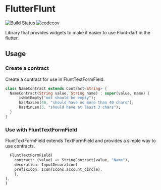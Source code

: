 # FlutterFlunt

[![Build Status](https://travis-ci.org/PedroBissonho/flunt-dart.svg?branch=master)](https://travis-ci.org/PedroBissonho/flunt-dart)
[![codecov](https://codecov.io/gh/PedroBissonho/flunt-dart/branch/master/graph/badge.svg)](https://codecov.io/gh/PedroBissonho/flunt-dart)

Library that provides widgets to make it easier to use Flunt-dart in the flutter.

## Usage

### Create a contract

Create a contract for use in FluntTextFormField.

``` dart
class NameContract extends Contract<String> {
  NameContract(String value, String name) : super(value, name) {
      isNotEmpty("not should be empty");
      hasMaxLen(40, "should have no more than 40 chars");
      hasMinLen(3, "should have at least 3 chars");
  }
}
```
### Use with FluntTextFormField
  
FluntTextFormField extends TextFormField and provides a simple way to use contracts.

``` dart
  FluntTextFormField(
    contract: (value) => StringContract(value, "Name"),
    decoration: InputDecoration(
    prefixIcon: Icon(Icons.account_circle),
    ),
),
)
```

